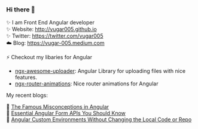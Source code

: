 ### Hi there 👋
✨ I am Front End Angular developer  
✨ Website: http://vugar005.github.io  
✨ Twitter: https://twitter.com/vugar005  
☁️ Blog: https://vugar-005.medium.com  

⚡  Checkout my libaries for Angular  
 * [ngx-awesome-uploader](https://www.npmjs.com/package/ngx-awesome-uploader): Angular Library for uploading files with nice features.  
 * [ngx-router-animations](https://www.npmjs.com/package/ngx-router-animations): Nice router animations for Angular  
 
 My recent blogs:  
 
📰 [The Famous Misconceptions in Angular](https://medium.com/geekculture/the-famous-misconceptions-in-angular-d078127ee4b0)  
📰 [Essential Angular Form APIs You Should Know](https://medium.com/geekculture/essential-angular-form-apis-you-should-know-5b0c12be0569)  
📰 [Angular Custom Environments Without Changing the Local Code or Repo](https://medium.com/geekculture/angular-custom-environments-without-changing-the-local-code-or-repo-effa69457edb)  

